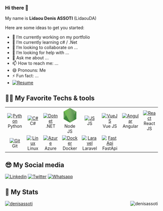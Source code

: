 ### Hi there 👋

My name is **Lidaou Denis ASSOTI** (LidaouDA)

Here are some ideas to get you started:

- 🔭 I’m currently working on my portfolio
- 🌱 I’m currently learning c# / .Net
- 👯 I’m looking to collaborate on ...
- 🤔 I’m looking for help with ...
- 💬 Ask me about ...
- 📫 How to reach me: ...
- 😄 Pronouns: Me
- ⚡ Fun fact: ...
- [![Resume](https://img.shields.io/static/v1?label=CV&message=Resume&color=blue)](https://drive.google.com/file/d/1R7NaoUdvCIz6GU1UrxwdJ-TteOn0HfQf/view?usp=sharing) 

<!-- 
<a>
  <img  src="https://github-readme-stats.vercel.app/api/top-langs/?username=denisassoti&hide=php,html&hide_title=true&hide_border=true&layout=compact&langs_count=7&theme=tokyonight" align="left" />
</a> -->

<h2 align="left" id="denisassoti">👨‍💻 My Favorite Techs & tools</h2>
<table align="center">
  <tr>
    <td align="center" width="96">
        <a href="#denisassoti">
          <img src="https://upload.wikimedia.org/wikipedia/commons/thumb/c/c3/Python-logo-notext.svg/1200px-Python-logo-notext.svg.png" width="48" height="48" alt="Python" />
        </a>
        <br>Python
    </td>
    <td align="center" width="96">
      <a href="#denisassoti">
        <img src="https://upload.wikimedia.org/wikipedia/commons/4/4f/Csharp_Logo.png" width="65" height="65" alt="C#" />
      </a>
      <br>C#
    </td>
    <td align="center" width="96">
        <a href="#denisassoti">
          <img src="https://upload.wikimedia.org/wikipedia/commons/a/a3/.NET_Logo.svg" width="48" height="48" alt="Dotnet" />
        </a>
        <br>.NET
    </td>
     <td align="center" width="96">
      <a href="#denisassoti">
        <img src="https://raw.githubusercontent.com/github/explore/80688e429a7d4ef2fca1e82350fe8e3517d3494d/topics/nodejs/nodejs.png" width="48" height="48" alt="Node JS" />
      </a>
      <br>Node JS
    </td>
    <td align="center" width="96">
      <a href="#denisassoti">
        <img src="https://upload.wikimedia.org/wikipedia/commons/6/6a/JavaScript-logo.png" width="48" height="48" alt="JS" />
      </a>
      <br>JS
    </td>
    <td align="center" width="96">
      <a href="#denisassoti">
        <img src="https://upload.wikimedia.org/wikipedia/commons/thumb/9/95/Vue.js_Logo_2.svg/512px-Vue.js_Logo_2.svg.png" width="48" height="48" alt="VueJS" />
      </a>
      <br>Vue JS
    </td>
    <td align="center" width="96">
      <a href="#denisassoti">
        <img src="https://seeklogo.com/images/A/angular-logo-B76B1CDE98-seeklogo.com.png" width="48" height="48" alt="Angular" />
      </a>
      <br>Angular
    </td>
    <td align="center" width="96">
        <a href="#denisassoti">
          <img src="https://upload.wikimedia.org/wikipedia/commons/a/a7/React-icon.svg" width="65" height="65" alt="React" />
        </a>
        <br>React JS
      </td>
  </tr>
  <tr>
   <td align="center" width="96">
      <a href="#denisassoti" >
        <img src="https://upload.wikimedia.org/wikipedia/commons/thumb/3/3f/Git_icon.svg/1200px-Git_icon.svg.png" width="48" height="48" alt="Git" />
      </a>
      <br>Git
    </td>
    <td align="center" width="96">
      <a href="#denisassoti" >
        <img src="https://camo.githubusercontent.com/d7574156c7a1844d3c2907bae0e76254cca759290c08e08a6ef2bd7543c8c0ca/68747470733a2f2f692e6962622e636f2f737331374b47302f63376238313133323437666563643833626439623565643562643366333464352d72656d6f766562672d707265766965772e706e67" width="48" height="48" alt="Linux" />
      </a>
      <br>Linux
    </td>
    <td align="center" width="96">
        <a href="#denisassoti">
          <img src="https://i.ibb.co/jDGr3z0/azure-removebg-preview.png" width="48" height="48" alt="Azure" />
        </a>
        <br>Azure
    </td>
    <td align="center" width="96">
      <a href="#denisassoti">
        <img src="https://www.docker.com/sites/default/files/d8/2019-07/Moby-logo.png" width="48" height="48" alt="Docker" />
      </a>
      <br>Docker
    </td>
    <td align="center" width="96">
        <a href="#denisassoti" >
          <img src="https://upload.wikimedia.org/wikipedia/commons/3/3d/LaravelLogo.png" width="48" height="48" alt="Laravel" />
        </a>
        <br>Laravel
    </td>
    <td align="center" width="96">
      <a href="#denisassoti" >
        <img src="https://seeklogo.com/images/F/fastapi-logo-541BAA112F-seeklogo.com.png" width="48" height="48" alt="FastApi" />
      </a>
      <br>FastApi
    </td>
  </tr>
</table>

<h2 align="left" id="denisassoti">😎 My Social media</h2>

[![Linkedin](https://img.shields.io/badge/linkedin-%230077B5.svg?&style=for-the-badge&logo=linkedin&logoColor=white)](https://www.linkedin.com/in/denisassoti/) 
[![Twitter](https://img.shields.io/badge/twitter-%231DA1F2.svg?&style=for-the-badge&logo=twitter&logoColor=white)](https://www.twitter.com/denisassoti/) 
[![Whatsapp](https://img.shields.io/badge/WHATSAPP-25D366?&style=for-the-badge&logo=whatsapp&logoColor=white)](+33616578792?text=cc)


<h2 align="left" id="denisassoti">🤖 My Stats</h2>

<a href="#denisassoti-title">
  <img src="https://github-readme-stats.vercel.app/api?username=denisassoti&show_icons=true&theme=react&include_all_commits=true&count_private=true" alt="denisassoti"  />
</a> 

<a href="#denisassoti-title">
  <img src="https://github-readme-stats.vercel.app/api/top-langs/?username=denisassoti&layout=compact" alt="denisassoti" align="right" />
</a>


